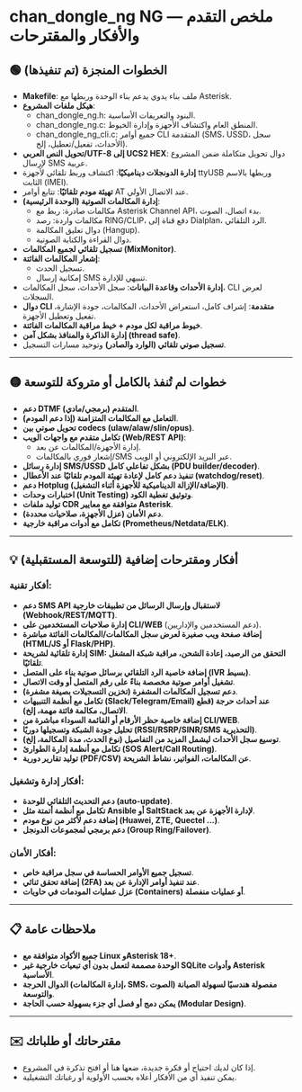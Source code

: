 # chan_dongle_ng NG — ملخص التقدم والأفكار والمقترحات

## 🟢 الخطوات المنجزة (تم تنفيذها)

- **Makefile**: ملف بناء يدوي يدعم بناء الوحدة وربطها مع Asterisk.
- **هيكل ملفات المشروع**:  
  - chan_dongle_ng.h: البنود والتعريفات الأساسية.
  - chan_dongle_ng.c: المنطق العام واكتشاف الأجهزة وإدارة الخيوط.
  - chan_dongle_ng_cli.c: جميع أوامر CLI المتقدمة (SMS، USSD، سجل الأحداث، تفعيل/تعطيل، إلخ).
- **تحويل النص العربي/UTF-8 إلى UCS2 HEX**: دوال تحويل متكاملة ضمن المشروع لإرسال SMS عربية.
- **إدارة الدونجلات ديناميكيًا**: اكتشاف وربط تلقائي لأجهزة ttyUSB وربطها بالاسم الثابت (IMEI).
- **تهيئة مودم تلقائيًا**: تتابع أوامر AT عند الاتصال الأولي.
- **إدارة المكالمات الصوتية (الوحدة الرئيسية)**:
  - مكالمات صادرة: ربط مع Asterisk Channel API، بدء اتصال، الصوت.
  - مكالمات واردة: رصد RING/CLIP، دفع قناة إلى Dialplan، الرد التلقائي.
  - دوال تعليق المكالمة (Hangup).
  - دوال القراءة والكتابة الصوتية.
- **تسجيل تلقائي لجميع المكالمات (MixMonitor)**.
- **إشعار المكالمات الفائتة**:
  - تسجيل الحدث.
  - إمكانية إرسال SMS تنبيهي للإدارة.
- **إدارة الأحداث وقاعدة البيانات**: سجل الأحداث، سجل المكالمات، CLI لعرض السجلات.
- **دوال CLI متقدمة**: إشراف كامل، استعراض الأحداث، المكالمات، جودة الإشارة، تفعيل وتعطيل الأجهزة.
- **خيوط مراقبة لكل مودم + خيط مراقبة المكالمات الفائتة**.
- **إدارة الذاكرة والمنافذ بشكل آمن (thread safe)**.
- **تسجيل صوتي تلقائي (الوارد والصادر)** وتوحيد مسارات التسجيل.

---

## 🟡 خطوات لم تُنفذ بالكامل أو متروكة للتوسعة

- **دعم DTMF المتقدم (برمجي/مادي)**.
- **التعامل مع المكالمات المتزامنة (إذا دعم المودم)**.
- **تحويل صوتي بين codecs (ulaw/alaw/slin/opus)**.
- **تكامل متقدم مع واجهات الويب (Web/REST API)**:  
  - إدارة الأجهزة/المكالمات عن بعد.
  - إشعار فوري بالمكالمات/SMS عبر البريد الإلكتروني أو الويب.
- **إدارة رسائل SMS/USSD بشكل تفاعلي كامل (PDU builder/decoder)**.
- **تنفيذ دعم كامل لإعادة تهيئة المودم تلقائيًا عند الأعطال (watchdog/reset)**.
- **دعم Hotplug (الإضافة/الإزالة الديناميكية للأجهزة أثناء التشغيل)**.
- **اختبارات وحدات (Unit Testing) وتوثيق تغطية الكود**.
- **توليد ملفات CDR متوافقة مع معايير Asterisk**.
- **دعم الأمان (عزل الأجهزة، صلاحيات محددة)**.
- **تكامل مع أدوات مراقبة خارجية (Prometheus/Netdata/ELK)**.

---

## 💡 أفكار ومقترحات إضافية (للتوسعة المستقبلية)

### أفكار تقنية:
- **دعم SMS API لاستقبال وإرسال الرسائل من تطبيقات خارجية (Webhook/REST/MQTT)**.
- **إدارة صلاحيات المستخدمين على CLI/WEB** (دعم المستخدمين والإداريين).
- **إضافة صفحة ويب صغيرة لعرض سجل المكالمات/المكالمات الفائتة مباشرة (HTML/JS أو Flask/PHP)**.
- **إدارة تلقائية لشريحة SIM: التحقق من الرصيد، إعادة الشحن، مراقبة شبكة المشغل تلقائيًا**.
- **إضافة خاصية الرد التلقائي برسائل صوتية بناء على المتصل (IVR بسيط)**.
- **تشغيل أوامر صوتية مخصصة بناءً على رقم المتصل أو وقت الاتصال**.
- **دعم تسجيل المكالمات المشفرة (تخزين التسجيلات بصيغة مشفرة)**.
- **تكامل مع أنظمة التنبيهات (Slack/Telegram/Email) عند أحداث حرجة (قطع الاتصال، مكالمة فائتة مهمة، إلخ)**.
- **إضافة خاصية حظر الأرقام أو القائمة السوداء مباشرة من CLI/WEB**.
- **تحليل جودة الشبكة وتسجيلها دوريًا (RSSI/RSRP/SINR/SMS التحذيرية)**.
- **توسيع سجل الأحداث ليشمل المزيد من التفاصيل (نوع الحدث، مدة المكالمة، إلخ)**.
- **تكامل مع أنظمة إدارة الطوارئ (SOS Alert/Call Routing)**.
- **توليد تقارير دورية (PDF/CSV) عن المكالمات، الفواتير، نشاط الشريحة**.

### أفكار إدارة وتشغيل:
- **دعم التحديث التلقائي للوحدة (auto-update)**.
- **تكامل مع أنظمة أتمتة مثل Ansible أو SaltStack لإدارة الأجهزة عن بعد**.
- **إضافة دعم لأكثر من نوع مودم (Huawei, ZTE, Quectel ...)**.
- **دعم برمجي لمجموعات الدونجل (Group Ring/Failover)**.

### أفكار الأمان:
- **تسجيل جميع الأوامر الحساسة في سجل مراقبة خاص**.
- **إضافة تحقق ثنائي (2FA) عند تنفيذ أوامر الإدارة عن بعد**.
- **عزل عمليات المودمات في حاويات (Containers) أو عمليات منفصلة**.

---

## 📋 ملاحظات عامة

- **جميع الأكواد متوافقة مع Linux وAsterisk 18+**.
- **الوحدة مصممة لتعمل بدون أي تبعيات خارجية غير SQLite وأدوات Asterisk الأساسية**.
- **الدوال الحرجة (إدارة المكالمات، SMS، الصوت) مفصولة هندسيًا لسهولة الصيانة والتوسعة**.
- **يمكن دمج أو فصل أي جزء بسهولة حسب الحاجة (Modular Design)**.

---

## ✉️ مقترحاتك أو طلباتك

- إذا كان لديك احتياج أو فكرة جديدة، ضعها هنا أو افتح تذكرة في المشروع.
- يمكن تنفيذ أي من الأفكار أعلاه بحسب الأولوية أو رغباتك التشغيلية.

